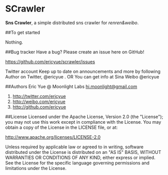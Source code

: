 # SCrawler 

**Sns Crawler**,  a simple distributed sns crawler for *renren&weibo*.

##To get started 

Nothing.

##Bug tracker
Have a bug? Please create an issue here on GitHub!

https://github.com/ericyue/scrawler/issues

Twitter account
Keep up to date on announcements and more by following Author on Twitter, @ericyue .
OR You can get info at Sina Weibo @ericyue  

##Authors
Eric Yue @ Moonlight Labs
hi.moonlight@gmail.com

1. http://twitter.com/ericyue
2. http://weibo.com/ericyue
3. http://github.com/ericyue

##License
Licensed under the Apache License, Version 2.0 (the "License"); you may not use this work except in compliance with the License. You may obtain a copy of the License in the LICENSE file, or at:

http://www.apache.org/licenses/LICENSE-2.0

Unless required by applicable law or agreed to in writing, software distributed under the License is distributed on an "AS IS" BASIS, WITHOUT WARRANTIES OR CONDITIONS OF ANY KIND, either express or implied. See the License for the specific language governing permissions and limitations under the License.

